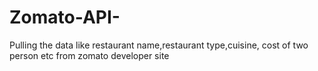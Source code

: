 # Zomato-API-
Pulling the data like restaurant name,restaurant type,cuisine, cost of two person etc from zomato developer site
